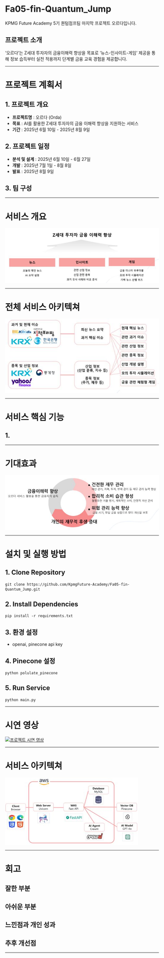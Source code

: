 # Fa05-fin-Quantum_Jump
KPMG Future Academy 5기 퀀텀점프팀 마지막 프로젝트 오르다입니다.

## 프로젝트 소개

‘오르다’는 Z세대 투자자의 금융이해력 향상을 목표로 ‘뉴스-인사이트-게임’ 제공을 통해 정보 습득부터 실전 적용까지 단계별 금융 교육 경험을 제공합니다.

---------------------------------------

# 프로젝트 계획서

## 1. 프로젝트 개요
- **프로젝트명** : 오르다 (Orda)
- **목표** : AI를 활용한 Z세대 투자자의 금융 이해력 향상을 지원하는 서비스
- **기간** : 2025년 6월 10일 - 2025년 8월 9일

## 2. 프로젝트 일정
- **분석 및 설계** : 2025년 6월 10일 - 6월 27일
- **개발** : 2025년 7월 1일 - 8월 8일
- **발표** : 2025년 8월 9일

## 3. 팀 구성

---------------------------------------

# 서비스 개요
<img src="./readme_src/service_intro.JPG" alt="intro"/>

---------------------------------------

# 전체 서비스 아키텍쳐
<img src="./readme_src/service_scenario.JPG" alt="scenario"/>

---------------------------------------

# 서비스 핵심 기능

## 1. 

---------------------------------------

# 기대효과
<img src="./readme_src/service_benefit.JPG" alt="benefit"/>

---------------------------------------

# 설치 및 실행 방법

## 1. Clone Repository
```
git clone https://github.com/KpmgFuture-Academy/Fa05-fin-Quantum_Jump.git
```

## 2. Install Dependencies
```
pip install -r requirements.txt
```

## 3. 환경 설정
- openai, pinecone api key

## 4. Pinecone 설정
```
python polulate_pinecone
```

## 5. Run Service
```
python main.py
```

---------------------------------------

# 시연 영상
[![프로젝트 시연 영상](https://img.youtube.com/vi/9TrR2gEKO7M/0.jpg)](https://youtu.be/9TrR2gEKO7M)

---------------------------------------

# 서비스 아키텍쳐
<img src="./readme_src/service_arc.JPG" alt="architecture"/>

---------------------------------------

# 회고

## 잘한 부분


## 아쉬운 부분


## 느낀점과 개인 성과


## 추후 개선점

---------------------------------------